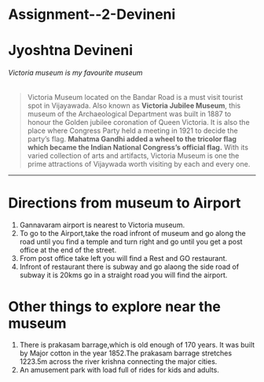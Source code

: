 # Assignment--2-Devineni
# Jyoshtna Devineni
###### Victoria museum is my favourite museum
> Victoria Museum located on the Bandar Road is a must visit tourist spot in Vijayawada. Also known as **Victoria Jubilee Museum**, this museum of the Archaeological Department was built in 1887 to honour the Golden jubilee coronation of Queen Victoria. It is also the place where Congress Party held a meeting in 1921 to decide the party’s flag. __Mahatma Gandhi added a wheel to the tricolor flag which became the Indian National Congress’s official flag.__ With its varied collection of arts and artifacts, Victoria Museum is one the prime attractions of Vijaywada worth visiting by each and every one.
---
# Directions from museum to Airport
1. Gannavaram airport is nearest to Victoria museum.
2. To go to the Airport,take the road infront of museum and go along the road until you find a temple and  turn right and go until you get a post office at the end of the street.
3. From post office take left you will find a Rest and GO restaurant. 
4. Infront of restaurant there is subway and go alaong the side road of   subway it is 20kms go in a straight road you will find the airport.
# Other things to explore near the museum
1. There is prakasam barrage,which is old enough of 170 years. It was built by Major cotton in the year 1852.The prakasam barrage stretches 1223.5m across the river krishna connecting the major cities.
2. An amusement park with load full of rides for kids and adults.  
